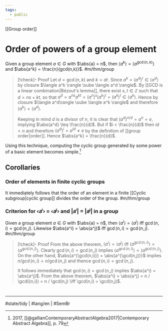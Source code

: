```yaml
---
tags:
  - public
---
```

[[Group order]]
# Order of powers of a group element

Given a group element $a \in G$ with $\abs{a} = n$,
then $\langle a^k \rangle = \langle a^{\gcd(n,k)} \rangle$ and $\abs{a^k} = \frac{n}{gcd(n,k)}$. #m/thm/group 

> [!check]- Proof
> Let $d = \gcd(n,k)$ and $k = dr$.
> Since $a^k = (a^d)^r \in \langle a^d \rangle$ by closure $\langle a^k \rangle \sube \langle a^d \rangle$.
> By [[GCD is a linear combination|Bézout's lemma]], there exist $s,t \in \mathbb{Z}$ such that $d = ns + kt$,
> so that $a^d = a^{ns}a^{kt}= (a^n)^s (a^k)^t = (a^k)^t \in \langle a^k \rangle$.
> Hence by closure $\langle a^d\rangle \sube \langle a^k \rangle$
> and therefore $\langle a^k \rangle = \langle a^d \rangle$.
> 
> Keeping in mind $d$ is a divisor of $n$,
> it is clear that $(a^d)^{n/d} = a^n = e$,
> implying $\abs{a^d} \leq \frac{n}{d}$.
> But if $i < \frac{n}{d}$ then $id < n$ and therefore $(a^d)^i = a^{id} \neq e$ by the definition of [[group order|order]].
> Hence $\abs{a^k} = \frac{n}{d}$.
> <span class="QED"/>

Using this technique, computing the cyclic group generated by some power of a basic element becomes simple.[^gallian]

[^gallian]: 2017, [[@gallianContemporaryAbstractAlgebra2017|Contemporary Abstract Algebra]], p. 79

## Corollaries

### Order of elements in finite cyclic groups

It immediately follows that the order of an element in a finite [[Cyclic subgroup|cyclic group]] divides the order of the group. #m/thm/group

### Criterion for ‹𝑎ⁱ› = ‹𝑎ʲ› and |𝑎ⁱ| = |𝑎ʲ| in a group

Given a group element $a \in G$ with $\abs{a} = n$,
then  $\langle{a^i}\rangle = \langle{a^j}\rangle$ iff $\gcd(n,i) = \gcd(n,j)$.
Likewise $\abs{a^i} = \abs{a^j}$ iff $\gcd(n,i) = \gcd(n,j)$. #m/thm/group 

> [!check]- Proof
> From the above theorem, $\langle a^i \rangle = \langle a^j \rangle$ iff $\langle a^{\gcd(n,i)} \rangle = \langle a^{\gcd(n,j)} \rangle$.
> Clearly  $\gcd(n,i) = \gcd(n,j)$ implies $\langle a^{\gcd(n,i)} \rangle = \langle a^{\gcd(n,j)} \rangle$.
> On the other hand, $\abs{a^{\gcd(n,i)}} = \abs{a^{\gcd(n,j)}}$
> implies $n / \gcd({n,i}) = n / \gcd(n,j)$ and thence  $\gcd(n,i) = \gcd(n,j)$.
> 
> It follows immediately that $\gcd(n,i) = \gcd(n,j)$ implies $\abs{a^i} = \abs{a^j}$.
> From the above theorem,  $\abs{a^i} = \abs{a^j} = n / \gcd({n,i}) = n / \gcd(n,j) \iff \gcd(n,i) = \gcd(n,j)$.
> <span class="QED"/>

#
---
#state/tidy | #lang/en | #SemBr 